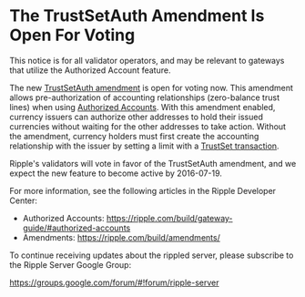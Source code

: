 # The TrustSetAuth Amendment Is Open For Voting #

This notice is for all validator operators, and may be relevant to gateways that utilize the Authorized Account feature.

The new [TrustSetAuth amendment](https://ripple.com/build/amendments/#trustsetauth) is open for voting now. This amendment allows pre-authorization of accounting relationships (zero-balance trust lines) when using [Authorized Accounts](https://ripple.com/build/gateway-guide/#authorized-accounts). With this amendment enabled, currency issuers can authorize other addresses to hold their issued currencies without waiting for the other addresses to take action. Without the amendment, currency holders must first create the accounting relationship with the issuer by setting a limit with a [TrustSet transaction](https://ripple.com/build/transactions/#trustset).

Ripple's validators will vote in favor of the TrustSetAuth amendment, and we expect the new feature to become active by 2016-07-19.

For more information, see the following articles in the Ripple Developer Center:

* Authorized Accounts: <https://ripple.com/build/gateway-guide/#authorized-accounts>
* Amendments: <https://ripple.com/build/amendments/>

To continue receiving updates about the rippled server, please subscribe to the Ripple Server Google Group:

<https://groups.google.com/forum/#!forum/ripple-server>

